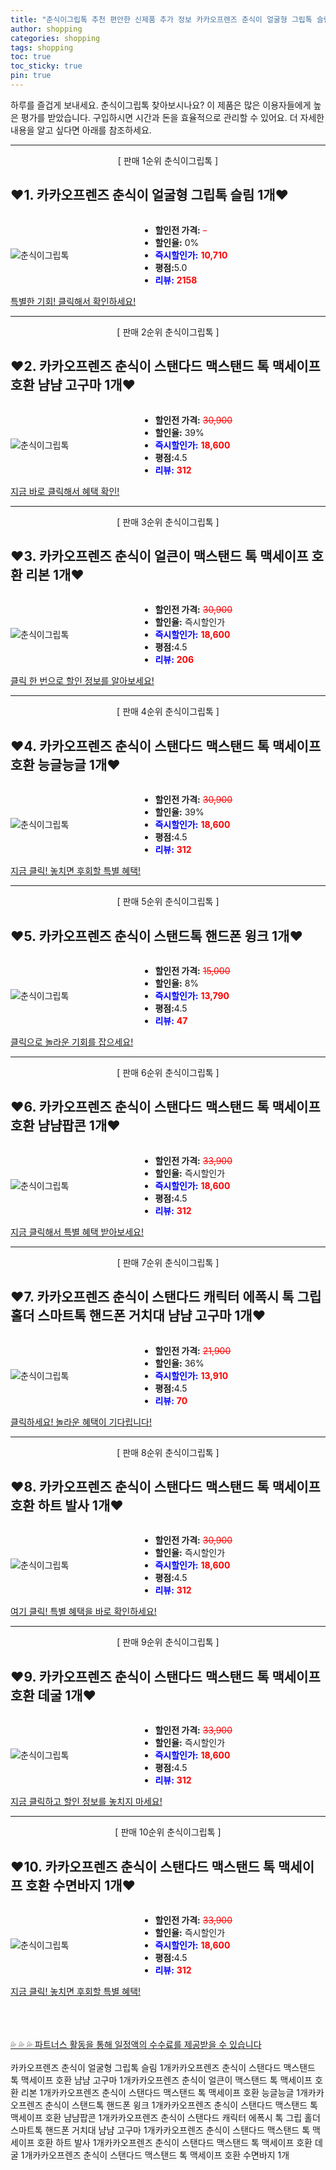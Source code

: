 ```yaml
---
title: "춘식이그립톡 추천 편안한 신제품 추가 정보 카카오프렌즈 춘식이 얼굴형 그립톡 슬림"
author: shopping
categories: shopping
tags: shopping
toc: true
toc_sticky: true
pin: true
---
```

하루를 즐겁게 보내세요. 춘식이그립톡 찾아보시나요? 이 제품은 많은 이용자들에게 높은 평가를 받았습니다. 구입하시면 시간과 돈을 효율적으로 관리할 수 있어요. 더 자세한 내용을 알고 싶다면 아래를 참조하세요.

---
<p class="toplist" style="margin: 0 auto; display: block; width: fit-content;">[ 판매 1순위 춘식이그립톡 ]</p>

<h2><strong>❤️1. 카카오프렌즈 춘식이 얼굴형 그립톡 슬림 1개❤️</strong></h2>

<div style="display: flex; align-items: center;">
    <div style="flex: 0.4;">
        <img src="https://thumbnail7.coupangcdn.com/thumbnails/remote/230x230ex/image/retail/images/13696219731902-fd8ad02f-ea6e-4dd1-88bd-e52b2a6da4a4.jpg" alt="춘식이그립톡" style="max-width: 100%;">
    </div>
    <div style="flex: 0.6; margin-left: 10px;">
        <ul>
            <li><strong>할인전 가격:</strong> <del style="color: red;">-</del></li>
            <li><strong>할인율:</strong> 0%</li>
            <li><span style='color:blue'><strong>즉시할인가:</strong></span> <span style='color:red'><strong>10,710</strong></span></li>
            <li><strong>평점:</strong>5.0</li>
            <li><span style='color:blue'><strong>리뷰:</strong></span> <span style='color:red'><strong>2158</strong></span></li>
        </ul>
    </div>
</div>
<div class="center">
    <a href="https://William4Davisa.github.io?lptag=AF9450613&subid=githubio&pageKey=5225702412&traceid=V0-153&itemId=7344224532&vendorItemId=74635439433" class="myButton">
        특별한 기회! 클릭해서 확인하세요!
    </a>
</div>


---
<p class="toplist" style="margin: 0 auto; display: block; width: fit-content;">[ 판매 2순위 춘식이그립톡 ]</p>

<h2><strong>❤️2. 카카오프렌즈 춘식이 스탠다드 맥스탠드 톡 맥세이프 호환 냠냠 고구마 1개❤️</strong></h2>

<div style="display: flex; align-items: center;">
    <div style="flex: 0.4;">
        <img src="https://thumbnail10.coupangcdn.com/thumbnails/remote/230x230ex/image/vendor_inventory/c4da/fc9ab538405965887c3c00a7fe5562f452be756057ef95504c036d91172b.jpg" alt="춘식이그립톡" style="max-width: 100%;">
    </div>
    <div style="flex: 0.6; margin-left: 10px;">
        <ul>
            <li><strong>할인전 가격:</strong> <del style="color: red;">30,900</del></li>
            <li><strong>할인율:</strong> 39%</li>
            <li><span style='color:blue'><strong>즉시할인가:</strong></span> <span style='color:red'><strong>18,600</strong></span></li>
            <li><strong>평점:</strong>4.5</li>
            <li><span style='color:blue'><strong>리뷰:</strong></span> <span style='color:red'><strong>312</strong></span></li>
        </ul>
    </div>
</div>
<div class="center">
    <a href="https://William4Davisa.github.io?lptag=AF9450613&subid=githubio&pageKey=7633232833&traceid=V0-153&itemId=20263973945&vendorItemId=86876030856" class="myButton">
        지금 바로 클릭해서 혜택 확인!
    </a>
</div>


---
<p class="toplist" style="margin: 0 auto; display: block; width: fit-content;">[ 판매 3순위 춘식이그립톡 ]</p>

<h2><strong>❤️3. 카카오프렌즈 춘식이 얼큰이 맥스탠드 톡 맥세이프 호환 리본 1개❤️</strong></h2>

<div style="display: flex; align-items: center;">
    <div style="flex: 0.4;">
        <img src="https://thumbnail7.coupangcdn.com/thumbnails/remote/230x230ex/image/vendor_inventory/1324/7da2fce58c1b7c0b052c8b275a9ea30824cec026ce7af9411d978ebed688.jpg" alt="춘식이그립톡" style="max-width: 100%;">
    </div>
    <div style="flex: 0.6; margin-left: 10px;">
        <ul>
            <li><strong>할인전 가격:</strong> <del style="color: red;">30,900</del></li>
            <li><strong>할인율:</strong> 즉시할인가</li>
            <li><span style='color:blue'><strong>즉시할인가:</strong></span> <span style='color:red'><strong>18,600</strong></span></li>
            <li><strong>평점:</strong>4.5</li>
            <li><span style='color:blue'><strong>리뷰:</strong></span> <span style='color:red'><strong>206</strong></span></li>
        </ul>
    </div>
</div>
<div class="center">
    <a href="https://William4Davisa.github.io?lptag=AF9450613&subid=githubio&pageKey=7530858525&traceid=V0-153&itemId=19773000573&vendorItemId=86876042258" class="myButton">
        클릭 한 번으로 할인 정보를 알아보세요!
    </a>
</div>


---
<p class="toplist" style="margin: 0 auto; display: block; width: fit-content;">[ 판매 4순위 춘식이그립톡 ]</p>

<h2><strong>❤️4. 카카오프렌즈 춘식이 스탠다드 맥스탠드 톡 맥세이프 호환 능글능글 1개❤️</strong></h2>

<div style="display: flex; align-items: center;">
    <div style="flex: 0.4;">
        <img src="https://thumbnail8.coupangcdn.com/thumbnails/remote/230x230ex/image/vendor_inventory/3742/f12c8b2be9ba5c2f012af4f2ee9da9dd613850fea96936ab7e40a973810b.jpg" alt="춘식이그립톡" style="max-width: 100%;">
    </div>
    <div style="flex: 0.6; margin-left: 10px;">
        <ul>
            <li><strong>할인전 가격:</strong> <del style="color: red;">30,900</del></li>
            <li><strong>할인율:</strong> 39%</li>
            <li><span style='color:blue'><strong>즉시할인가:</strong></span> <span style='color:red'><strong>18,600</strong></span></li>
            <li><strong>평점:</strong>4.5</li>
            <li><span style='color:blue'><strong>리뷰:</strong></span> <span style='color:red'><strong>312</strong></span></li>
        </ul>
    </div>
</div>
<div class="center">
    <a href="https://William4Davisa.github.io?lptag=AF9450613&subid=githubio&pageKey=7633232833&traceid=V0-153&itemId=20263973948&vendorItemId=86876030875" class="myButton">
        지금 클릭! 놓치면 후회할 특별 혜택!
    </a>
</div>


---
<p class="toplist" style="margin: 0 auto; display: block; width: fit-content;">[ 판매 5순위 춘식이그립톡 ]</p>

<h2><strong>❤️5. 카카오프렌즈 춘식이 스탠드톡 핸드폰 윙크 1개❤️</strong></h2>

<div style="display: flex; align-items: center;">
    <div style="flex: 0.4;">
        <img src="https://thumbnail9.coupangcdn.com/thumbnails/remote/230x230ex/image/vendor_inventory/865d/0b70d768cb9d5ad47ef4c89976d8d8f0c17ac8d79a56e1c8f75134094cfd.jpg" alt="춘식이그립톡" style="max-width: 100%;">
    </div>
    <div style="flex: 0.6; margin-left: 10px;">
        <ul>
            <li><strong>할인전 가격:</strong> <del style="color: red;">15,000</del></li>
            <li><strong>할인율:</strong> 8%</li>
            <li><span style='color:blue'><strong>즉시할인가:</strong></span> <span style='color:red'><strong>13,790</strong></span></li>
            <li><strong>평점:</strong>4.5</li>
            <li><span style='color:blue'><strong>리뷰:</strong></span> <span style='color:red'><strong>47</strong></span></li>
        </ul>
    </div>
</div>
<div class="center">
    <a href="https://William4Davisa.github.io?lptag=AF9450613&subid=githubio&pageKey=7854137400&traceid=V0-153&itemId=21415763205&vendorItemId=83289662286" class="myButton">
        클릭으로 놀라운 기회를 잡으세요!
    </a>
</div>


---
<p class="toplist" style="margin: 0 auto; display: block; width: fit-content;">[ 판매 6순위 춘식이그립톡 ]</p>

<h2><strong>❤️6. 카카오프렌즈 춘식이 스탠다드 맥스탠드 톡 맥세이프 호환 냠냠팝콘 1개❤️</strong></h2>

<div style="display: flex; align-items: center;">
    <div style="flex: 0.4;">
        <img src="https://thumbnail9.coupangcdn.com/thumbnails/remote/230x230ex/image/vendor_inventory/0ca4/d74d7f50cd645338877b82b9118a2fa84754ae3fd5f87e3206b17c49872b.jpg" alt="춘식이그립톡" style="max-width: 100%;">
    </div>
    <div style="flex: 0.6; margin-left: 10px;">
        <ul>
            <li><strong>할인전 가격:</strong> <del style="color: red;">33,900</del></li>
            <li><strong>할인율:</strong> 즉시할인가</li>
            <li><span style='color:blue'><strong>즉시할인가:</strong></span> <span style='color:red'><strong>18,600</strong></span></li>
            <li><strong>평점:</strong>4.5</li>
            <li><span style='color:blue'><strong>리뷰:</strong></span> <span style='color:red'><strong>312</strong></span></li>
        </ul>
    </div>
</div>
<div class="center">
    <a href="https://William4Davisa.github.io?lptag=AF9450613&subid=githubio&pageKey=7633232833&traceid=V0-153&itemId=21074361321&vendorItemId=88136560768" class="myButton">
        지금 클릭해서 특별 혜택 받아보세요!
    </a>
</div>


---
<p class="toplist" style="margin: 0 auto; display: block; width: fit-content;">[ 판매 7순위 춘식이그립톡 ]</p>

<h2><strong>❤️7. 카카오프렌즈 춘식이 스탠다드 캐릭터 에폭시 톡 그립 홀더 스마트톡 핸드폰 거치대 냠냠 고구마 1개❤️</strong></h2>

<div style="display: flex; align-items: center;">
    <div style="flex: 0.4;">
        <img src="https://thumbnail9.coupangcdn.com/thumbnails/remote/230x230ex/image/vendor_inventory/2eb6/c75e934d928347a50214354cf68e29319694b13a2162ce8ce0df9bb24c84.jpg" alt="춘식이그립톡" style="max-width: 100%;">
    </div>
    <div style="flex: 0.6; margin-left: 10px;">
        <ul>
            <li><strong>할인전 가격:</strong> <del style="color: red;">21,900</del></li>
            <li><strong>할인율:</strong> 36%</li>
            <li><span style='color:blue'><strong>즉시할인가:</strong></span> <span style='color:red'><strong>13,910</strong></span></li>
            <li><strong>평점:</strong>4.5</li>
            <li><span style='color:blue'><strong>리뷰:</strong></span> <span style='color:red'><strong>70</strong></span></li>
        </ul>
    </div>
</div>
<div class="center">
    <a href="https://William4Davisa.github.io?lptag=AF9450613&subid=githubio&pageKey=6868264188&traceid=V0-153&itemId=16421970884&vendorItemId=83612846754" class="myButton">
        클릭하세요! 놀라운 혜택이 기다립니다!
    </a>
</div>


---
<p class="toplist" style="margin: 0 auto; display: block; width: fit-content;">[ 판매 8순위 춘식이그립톡 ]</p>

<h2><strong>❤️8. 카카오프렌즈 춘식이 스탠다드 맥스탠드 톡 맥세이프 호환 하트 발사 1개❤️</strong></h2>

<div style="display: flex; align-items: center;">
    <div style="flex: 0.4;">
        <img src="https://thumbnail7.coupangcdn.com/thumbnails/remote/230x230ex/image/vendor_inventory/245f/f34e60137c06b1a19e75810fb619f4806715186fc9d1cfe8c9d314c5b129.jpg" alt="춘식이그립톡" style="max-width: 100%;">
    </div>
    <div style="flex: 0.6; margin-left: 10px;">
        <ul>
            <li><strong>할인전 가격:</strong> <del style="color: red;">30,900</del></li>
            <li><strong>할인율:</strong> 즉시할인가</li>
            <li><span style='color:blue'><strong>즉시할인가:</strong></span> <span style='color:red'><strong>18,600</strong></span></li>
            <li><strong>평점:</strong>4.5</li>
            <li><span style='color:blue'><strong>리뷰:</strong></span> <span style='color:red'><strong>312</strong></span></li>
        </ul>
    </div>
</div>
<div class="center">
    <a href="https://William4Davisa.github.io?lptag=AF9450613&subid=githubio&pageKey=7633232833&traceid=V0-153&itemId=20263973944&vendorItemId=86876030838" class="myButton">
        여기 클릭! 특별 혜택을 바로 확인하세요!
    </a>
</div>


---
<p class="toplist" style="margin: 0 auto; display: block; width: fit-content;">[ 판매 9순위 춘식이그립톡 ]</p>

<h2><strong>❤️9. 카카오프렌즈 춘식이 스탠다드 맥스탠드 톡 맥세이프 호환 데굴 1개❤️</strong></h2>

<div style="display: flex; align-items: center;">
    <div style="flex: 0.4;">
        <img src="https://thumbnail9.coupangcdn.com/thumbnails/remote/230x230ex/image/vendor_inventory/11b6/76b022e9e4c76dee3634fb23b9b0e26dc93adda4bef126a96a48a1b8a07a.jpg" alt="춘식이그립톡" style="max-width: 100%;">
    </div>
    <div style="flex: 0.6; margin-left: 10px;">
        <ul>
            <li><strong>할인전 가격:</strong> <del style="color: red;">33,900</del></li>
            <li><strong>할인율:</strong> 즉시할인가</li>
            <li><span style='color:blue'><strong>즉시할인가:</strong></span> <span style='color:red'><strong>18,600</strong></span></li>
            <li><strong>평점:</strong>4.5</li>
            <li><span style='color:blue'><strong>리뷰:</strong></span> <span style='color:red'><strong>312</strong></span></li>
        </ul>
    </div>
</div>
<div class="center">
    <a href="https://William4Davisa.github.io?lptag=AF9450613&subid=githubio&pageKey=7633232833&traceid=V0-153&itemId=21074361323&vendorItemId=88136560783" class="myButton">
        지금 클릭하고 할인 정보를 놓치지 마세요!
    </a>
</div>


---
<p class="toplist" style="margin: 0 auto; display: block; width: fit-content;">[ 판매 10순위 춘식이그립톡 ]</p>

<h2><strong>❤️10. 카카오프렌즈 춘식이 스탠다드 맥스탠드 톡 맥세이프 호환 수면바지 1개❤️</strong></h2>

<div style="display: flex; align-items: center;">
    <div style="flex: 0.4;">
        <img src="https://thumbnail9.coupangcdn.com/thumbnails/remote/230x230ex/image/vendor_inventory/7eb2/43abc83be2b6c9c7616d8b9d613ab20c948a314e9c0d3500a769b401f7ae.jpg" alt="춘식이그립톡" style="max-width: 100%;">
    </div>
    <div style="flex: 0.6; margin-left: 10px;">
        <ul>
            <li><strong>할인전 가격:</strong> <del style="color: red;">33,900</del></li>
            <li><strong>할인율:</strong> 즉시할인가</li>
            <li><span style='color:blue'><strong>즉시할인가:</strong></span> <span style='color:red'><strong>18,600</strong></span></li>
            <li><strong>평점:</strong>4.5</li>
            <li><span style='color:blue'><strong>리뷰:</strong></span> <span style='color:red'><strong>312</strong></span></li>
        </ul>
    </div>
</div>
<div class="center">
    <a href="https://William4Davisa.github.io?lptag=AF9450613&subid=githubio&pageKey=7633232833&traceid=V0-153&itemId=21074361317&vendorItemId=88136560763" class="myButton">
        지금 클릭! 놓치면 후회할 특별 혜택!
    </a>
</div>

<br><br><br>[💦 💦 💦 파트너스 활동을 통해 일정액의 수수료를 제공받을 수 있습니다](https://link.coupang.com/a/bcpT2c)<br><br>카카오프렌즈 춘식이 얼굴형 그립톡 슬림 1개카카오프렌즈 춘식이 스탠다드 맥스탠드 톡 맥세이프 호환 냠냠 고구마 1개카카오프렌즈 춘식이 얼큰이 맥스탠드 톡 맥세이프 호환 리본 1개카카오프렌즈 춘식이 스탠다드 맥스탠드 톡 맥세이프 호환 능글능글 1개카카오프렌즈 춘식이 스탠드톡 핸드폰 윙크 1개카카오프렌즈 춘식이 스탠다드 맥스탠드 톡 맥세이프 호환 냠냠팝콘 1개카카오프렌즈 춘식이 스탠다드 캐릭터 에폭시 톡 그립 홀더 스마트톡 핸드폰 거치대 냠냠 고구마 1개카카오프렌즈 춘식이 스탠다드 맥스탠드 톡 맥세이프 호환 하트 발사 1개카카오프렌즈 춘식이 스탠다드 맥스탠드 톡 맥세이프 호환 데굴 1개카카오프렌즈 춘식이 스탠다드 맥스탠드 톡 맥세이프 호환 수면바지 1개